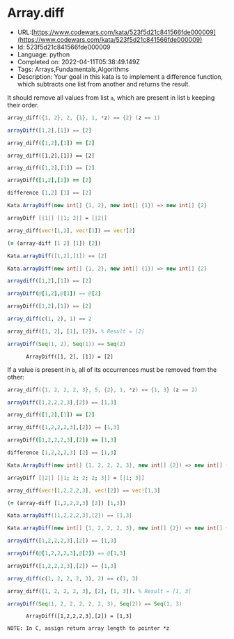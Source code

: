 # Array.diff

 - URL:[https://www.codewars.com/kata/523f5d21c841566fde000009](https://www.codewars.com/kata/523f5d21c841566fde000009)
 - Id: 523f5d21c841566fde000009
 - Language: python
 - Completed on: 2022-04-11T05:38:49.149Z
 - Tags: Arrays,Fundamentals,Algorithms
 - Description:
Your goal in this kata is to implement a difference function, which subtracts one list from another and returns the result.

It should remove all values from list `a`, which are present in list `b` keeping their order.

```c
array_diff({1, 2}, 2, {1}, 1, *z) == {2} (z == 1)
```
```javascript
arrayDiff([1,2],[1]) == [2]
```
```ruby
array_diff([1,2],[1]) == [2]
```
```crystal
array_diff([1,2],[1]) == [2]
```
```python
array_diff([1,2],[1]) == [2]
```
```coffeescript
arrayDiff([1,2],[1]) == [2]
```
```haskell
difference [1,2] [1] == [2]
```
```csharp
Kata.ArrayDiff(new int[] {1, 2}, new int[] {1}) => new int[] {2}
```
```fsharp
arrayDiff [|1|] [|1; 2|] = [|2|]
```
```rust
array_diff(vec![1,2], vec![1]) == vec![2]
```
```clojure
(= (array-diff [1 2] [1]) [2])
```
```groovy
Kata.arrayDiff([1,2],[1]) == [2]
```
```java
Kata.arrayDiff(new int[] {1, 2}, new int[] {1}) => new int[] {2}
```
```julia
arraydiff([1,2],[1]) == [2]
```
```nim
arrayDiff(@[1,2],@[1]) == @[2]
```
```php
arrayDiff([1,2],[1]) == [2]
```
```r
array_diff(c(1, 2), 1) == 2
```
```prolog
array_diff([1, 2], [1], [2]). % Result = [2]
```
```scala
arrayDiff(Seq(1, 2), Seq(1)) == Seq(2)
```
```cobol
      ArrayDiff([1, 2], [1]) = [2]
```

If a value is present in `b`, all of its occurrences must be removed from the other:

```c
array_diff({1, 2, 2, 2, 3}, 5, {2}, 1, *z) == {1, 3} (z == 2)
```
```javascript
arrayDiff([1,2,2,2,3],[2]) == [1,3]
```
```ruby
array_diff([1,2],[1]) == [2]
```
```python
array_diff([1,2,2,2,3],[2]) == [1,3]
```
```coffeescript
arrayDiff([1,2,2,2,3],[2]) == [1,3]
```
```haskell
difference [1,2,2,2,3] [2] == [1,3]
```
```csharp
Kata.ArrayDiff(new int[] {1, 2, 2, 2, 3}, new int[] {2}) => new int[] {1, 3}
```
```fsharp
arrayDiff [|2|] [|1; 2; 2; 2; 3|] = [|1; 3|]
```
```rust
array_diff(vec![1,2,2,2,3], vec![2]) == vec![1,3]
```
```clojure
(= (array-diff [1,2,2,2,3] [2]) [1,3])
```
```groovy
Kata.arrayDiff([1,2,2,2,3],[2]) == [1,3]
```
```java
Kata.arrayDiff(new int[] {1, 2, 2, 2, 3}, new int[] {2}) => new int[] {1, 3}
```
```julia
arraydiff([1,2,2,2,3],[2]) == [1,3]
```
```nim
arrayDiff(@[1,2,2,2,3],@[2]) == @[1,3]
```
```php
arrayDiff([1,2,2,2,3],[2]) == [1,3]
```
```r
array_diff(c(1, 2, 2, 2, 3), 2) == c(1, 3)
```
```prolog
array_diff([1, 2, 2, 2, 3], [2], [1, 3]). % Result = [1, 3]
```
```scala
arrayDiff(Seq(1, 2, 2, 2, 2, 2, 3), Seq(2)) == Seq(1, 3)
```
```cobol
      ArrayDiff([1,2,2,2,3],[2]) = [1,3]
```
~~~ if:c
NOTE: In C, assign return array length to pointer *z
~~~
